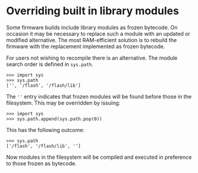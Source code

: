 # Overriding built in library modules

Some firmware builds include library modules as frozen bytecode. On occasion it
may be necessary to replace such a module with an updated or modified
alternative. The most RAM-efficient solution is to rebuild the firmware with
the replacement implemented as frozen bytecode.

For users not wishing to recompile there is an alternative. The module search
order is defined in `sys.path`.

```
>>> import sys
>>> sys.path
['', '/flash', '/flash/lib']
```
The `''` entry indicates that frozen modules will be found before those in the
filesystem. This may be overridden by issuing:
```
>>> import sys
>>> sys.path.append(sys.path.pop(0))
```
This has the following outcome:
```
>>> sys.path
['/flash', '/flash/lib', '']
```
Now modules in the filesystem will be compiled and executed in preference to
those frozen as bytecode.
